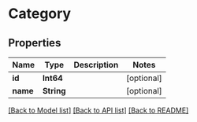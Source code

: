 # Category

## Properties
Name | Type | Description | Notes
------------ | ------------- | ------------- | -------------
**id** | **Int64** |  | [optional] 
**name** | **String** |  | [optional] 

[[Back to Model list]](../README.md#models) [[Back to API list]](../README.md#api-endpoints) [[Back to README]](../README.md)


